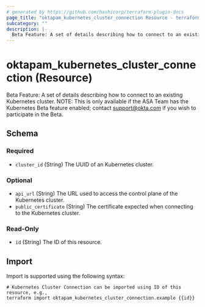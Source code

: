 ```yaml
---
# generated by https://github.com/hashicorp/terraform-plugin-docs
page_title: "oktapam_kubernetes_cluster_connection Resource - terraform-provider-oktapam"
subcategory: ""
description: |-
  Beta Feature: A set of details describing how to connect to an existing Kubernetes cluster. NOTE: This is only available if the ASA Team has the Kubernetes Beta feature enabled; contact support@okta.com if you wish to participate in the Beta.
---
```


# oktapam_kubernetes_cluster_connection (Resource)

Beta Feature: A set of details describing how to connect to an existing Kubernetes cluster. NOTE: This is only available if the ASA Team has the Kubernetes Beta feature enabled; contact support@okta.com if you wish to participate in the Beta.



<!-- schema generated by tfplugindocs -->
## Schema

### Required

- `cluster_id` (String) The UUID of an Kubernetes cluster.

### Optional

- `api_url` (String) The URL used to access the control plane of the Kubernetes cluster.
- `public_certificate` (String) The certificate expected when connecting to the Kubernetes cluster.

### Read-Only

- `id` (String) The ID of this resource.

## Import

Import is supported using the following syntax:

```shell
# Kubernetes Cluster Connection can be imported using ID of this resource, e.g.,
terraform import oktapam_kubernetes_cluster_connection.example {{id}}
```
